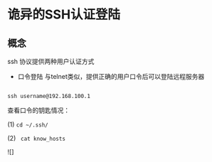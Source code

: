 # 诡异的SSH认证登陆

## 概念

ssh 协议提供两种用户认证方式

* 口令登陆
	与telnet类似，提供正确的用户口令后可以登陆远程服务器
	
<code>
ssh username@192.168.100.1
</code>

查看口令的钥匙情况：

(1) <code>cd ~/.ssh/ </code>

(2) <code> cat know_hosts </code>

![]